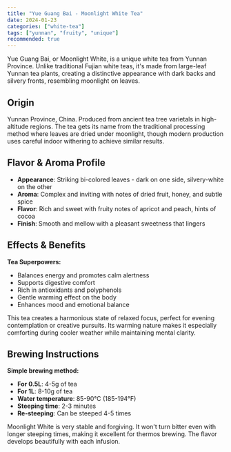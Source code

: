 ```yaml
---
title: "Yue Guang Bai - Moonlight White Tea"
date: 2024-01-23
categories: ["white-tea"]
tags: ["yunnan", "fruity", "unique"]
recommended: true
---
```


Yue Guang Bai, or Moonlight White, is a unique white tea from Yunnan Province. Unlike traditional Fujian white teas, it's made from large-leaf Yunnan tea plants, creating a distinctive appearance with dark backs and silvery fronts, resembling moonlight on leaves.

## Origin

Yunnan Province, China. Produced from ancient tea tree varietals in high-altitude regions. The tea gets its name from the traditional processing method where leaves are dried under moonlight, though modern production uses careful indoor withering to achieve similar results.

## Flavor & Aroma Profile

- **Appearance**: Striking bi-colored leaves - dark on one side, silvery-white on the other
- **Aroma**: Complex and inviting with notes of dried fruit, honey, and subtle spice
- **Flavor**: Rich and sweet with fruity notes of apricot and peach, hints of cocoa
- **Finish**: Smooth and mellow with a pleasant sweetness that lingers

## Effects & Benefits

**Tea Superpowers:**
- Balances energy and promotes calm alertness
- Supports digestive comfort
- Rich in antioxidants and polyphenols
- Gentle warming effect on the body
- Enhances mood and emotional balance

This tea creates a harmonious state of relaxed focus, perfect for evening contemplation or creative pursuits. Its warming nature makes it especially comforting during cooler weather while maintaining mental clarity.

## Brewing Instructions

**Simple brewing method:**
- **For 0.5L**: 4-5g of tea
- **For 1L**: 8-10g of tea
- **Water temperature**: 85-90°C (185-194°F)
- **Steeping time**: 2-3 minutes
- **Re-steeping**: Can be steeped 4-5 times

Moonlight White is very stable and forgiving. It won't turn bitter even with longer steeping times, making it excellent for thermos brewing. The flavor develops beautifully with each infusion.
